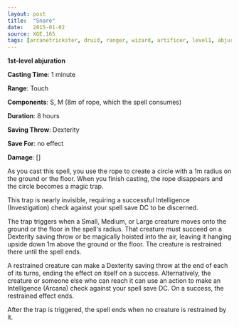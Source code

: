 ```yaml
---
layout: post
title:  "Snare"
date:   2015-01-02
source: XGE.165
tags: [arcanetrickster, druid, ranger, wizard, artificer, level1, abjuration]
---
```


**1st-level abjuration**

**Casting Time**: 1 minute

**Range**: Touch

**Components**: S, M (8m of rope, which the spell consumes)

**Duration**: 8 hours

**Saving Throw**: Dexterity

**Save For**: no effect

**Damage**: []

As you cast this spell, you use the rope to create a circle with a 1m radius on the ground or the floor. When you finish casting, the rope disappears and the circle becomes a magic trap.

This trap is nearly invisible, requiring a successful Intelligence (Investigation) check against your spell save DC to be discerned.

The trap triggers when a Small, Medium, or Large creature moves onto the ground or the floor in the spell's radius. That creature must succeed on a Dexterity saving throw or be magically hoisted into the air, leaving it hanging upside down 1m above the ground or the floor. The creature is restrained there until the spell ends.

A restrained creature can make a Dexterity saving throw at the end of each of its turns, ending the effect on itself on a success. Alternatively, the creature or someone else who can reach it can use an action to make an Intelligence (Arcana) check against your spell save DC. On a success, the restrained effect ends.

After the trap is triggered, the spell ends when no creature is restrained by it.
